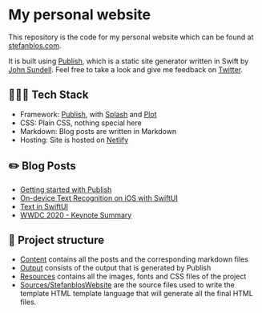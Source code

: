 # My personal website

This repository is the code for my personal website which can be found at [stefanblos.com](https://www.stefanblos.com).

It is built using [Publish](https://github.com/JohnSundell/Publish), which is a static site generator written in Swift by [John Sundell](https://twitter.com/johnsundell).
Feel free to take a look and give me feedback on [Twitter](https://twitter.com/stefanjblos).

## 👨🏼‍💻 Tech Stack

* Framework: [Publish](https://github.com/JohnSundell/Publish), with [Splash](https://github.com/JohnSundell/Splash) and [Plot](https://github.com/JohnSundell/Plot) 
* CSS: Plain CSS, nothing special here
* Markdown: Blog posts are written in Markdown
* Hosting: Site is hosted on [Netlify](https://www.netlify.com)

## ✏️ Blog Posts

* [Getting started with Publish](https://stefanblos.com/posts/getting-started-with-publish/)
* [On-device Text Recognition on iOS with SwiftUI](https://stefanblos.com/posts/on-device-text-recognition-ios-swiftui/)
* [Text in SwiftUI](https://stefanblos.com/posts/text-in-swiftui/)
* [WWDC 2020 - Keynote Summary](https://stefanblos.com/posts/wwdc-2020-keynote-summary/)

## 📂 Project structure

* [Content](/Content) contains all the posts and the corresponding markdown files
* [Output](/Output) consists of the output that is generated by Publish
* [Resources](/Resources) contains all the images, fonts and CSS files of the project
* [Sources/StefanblosWebsite](/Sources/StefanblosWebsite) are the source files used to write the template HTML 
template language that will generate all the final HTML files.

